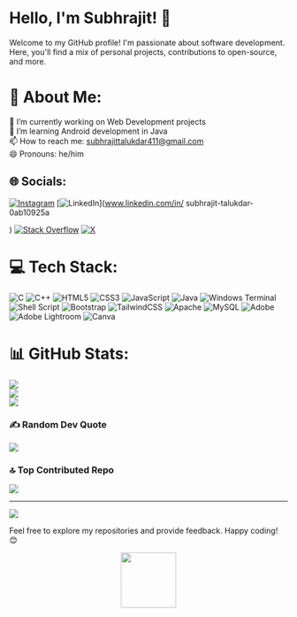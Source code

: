 # Hello, I'm Subhrajit! 👋

Welcome to my GitHub profile! I'm passionate about software development. Here, you'll find a mix of personal projects, contributions to open-source, and more.

# 💫 About Me:
🔭 I’m currently working on Web Development projects<br>🌱 I’m learning Android development in Java<br>📫 How to reach me: subhrajittalukdar411@gmail.com<br>😄 Pronouns: he/him


## 🌐 Socials:
[![Instagram](https://img.shields.io/badge/Instagram-%23E4405F.svg?logo=Instagram&logoColor=white)](https://instagram.com/captain__valentino) [![LinkedIn](https://img.shields.io/badge/LinkedIn-%230077B5.svg?logo=linkedin&logoColor=white)](www.linkedin.com/in/
subhrajit-talukdar-0ab10925a

) [![Stack Overflow](https://img.shields.io/badge/-Stackoverflow-FE7A16?logo=stack-overflow&logoColor=white)](https://stackoverflow.com/users/Subhrajit_Talukdar) [![X](https://img.shields.io/badge/X-black.svg?logo=X&logoColor=white)](https://x.com/subhrajitt7) 

# 💻 Tech Stack:
![C](https://img.shields.io/badge/c-%2300599C.svg?style=flat&logo=c&logoColor=white) ![C++](https://img.shields.io/badge/c++-%2300599C.svg?style=flat&logo=c%2B%2B&logoColor=white) ![HTML5](https://img.shields.io/badge/html5-%23E34F26.svg?style=flat&logo=html5&logoColor=white) ![CSS3](https://img.shields.io/badge/css3-%231572B6.svg?style=flat&logo=css3&logoColor=white) ![JavaScript](https://img.shields.io/badge/javascript-%23323330.svg?style=flat&logo=javascript&logoColor=%23F7DF1E) ![Java](https://img.shields.io/badge/java-%23ED8B00.svg?style=flat&logo=openjdk&logoColor=white) ![Windows Terminal](https://img.shields.io/badge/Windows%20Terminal-%234D4D4D.svg?style=flat&logo=windows-terminal&logoColor=white) ![Shell Script](https://img.shields.io/badge/shell_script-%23121011.svg?style=flat&logo=gnu-bash&logoColor=white) ![Bootstrap](https://img.shields.io/badge/bootstrap-%238511FA.svg?style=flat&logo=bootstrap&logoColor=white) ![TailwindCSS](https://img.shields.io/badge/tailwindcss-%2338B2AC.svg?style=flat&logo=tailwind-css&logoColor=white) ![Apache](https://img.shields.io/badge/apache-%23D42029.svg?style=flat&logo=apache&logoColor=white) ![MySQL](https://img.shields.io/badge/mysql-%2300000f.svg?style=flat&logo=mysql&logoColor=white) ![Adobe](https://img.shields.io/badge/adobe-%23FF0000.svg?style=flat&logo=adobe&logoColor=white) ![Adobe Lightroom](https://img.shields.io/badge/Adobe%20Lightroom-31A8FF.svg?style=flat&logo=Adobe%20Lightroom&logoColor=white) ![Canva](https://img.shields.io/badge/Canva-%2300C4CC.svg?style=flat&logo=Canva&logoColor=white)
# 📊 GitHub Stats:
![](https://github-readme-stats.vercel.app/api?username=subhrajit77&theme=gruvbox&hide_border=false&include_all_commits=true&count_private=true)<br/>
![](https://github-readme-streak-stats.herokuapp.com/?user=subhrajit77&theme=gruvbox&hide_border=false)<br/>
![](https://github-readme-stats.vercel.app/api/top-langs/?username=subhrajit77&theme=gruvbox&hide_border=false&include_all_commits=true&count_private=true&layout=compact)

### ✍️ Random Dev Quote
![](https://quotes-github-readme.vercel.app/api?type=horizontal&theme=gruvbox)

### 🔝 Top Contributed Repo
![](https://github-contributor-stats.vercel.app/api?username=subhrajit77&limit=5&theme=tokyonight&combine_all_yearly_contributions=true)

---
[![](https://visitcount.itsvg.in/api?id=subhrajit77&icon=0&color=10)](https://visitcount.itsvg.in)

<!-- Proudly created with GPRM ( https://gprm.itsvg.in ) -->

Feel free to explore my repositories and provide feedback. Happy coding! 😊


<div id="header" align="center">
  <img src="https://media.giphy.com/media/lP8xu5t2DLGG045H8F/giphy.gif" width="100"/>
</div>

